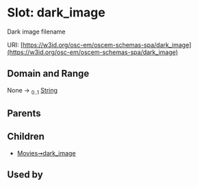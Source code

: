 
# Slot: dark_image

Dark image filename

URI: [https://w3id.org/osc-em/oscem-schemas-spa/dark_image](https://w3id.org/osc-em/oscem-schemas-spa/dark_image)


## Domain and Range

None &#8594;  <sub>0..1</sub> [String](types/String.md)

## Parents


## Children

 *  [Movies➞dark_image](Movies_dark_image.md)

## Used by

